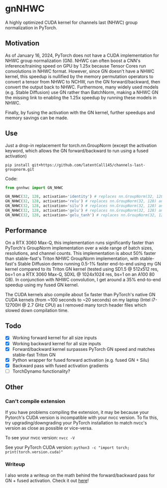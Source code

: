 # gnNHWC
A highly optimized CUDA kernel for channels last (NHWC) group normalization in PyTorch.

## Motivation
As of January 16, 2024, PyTorch does not have a CUDA implementation for NHWC group normalization (GN). NHWC can often boost a CNN's inference/training speed on GPU by 1.25x because Tensor Cores run convolutions in NHWC format. However, since GN doesn't have a NHWC kernel, this speedup is nullified by the memory permutation operators to convert a tensor from NHWC to NCHW, run the GN forward/backward, then convert the output back to NHWC. Furthermore, many widely used models (e.g. Stable Diffusion) use GN rather than BatchNorm, making a NHWC GN the missing link to enabling the 1.25x speedup by running these models in NHWC.

Finally, by fusing the activation with the GN kernel, further speedups and memory savings can be made.

## Use
Just a drop-in replacement for torch.nn.GroupNorm (except the activation keyword, which allows the GN forward/backward to run using a fused activation)

`pip install git+https://github.com/latentCall145/channels-last-groupnorm.git`

Code:
```python
from gnnhwc import GN_NHWC

GN_NHWC(32, 128, activation='identity') # replaces nn.GroupNorm(32, 128)
GN_NHWC(32, 128, activation='relu') # replaces nn.GroupNorm(32, 128) and nn.ReLU()
GN_NHWC(32, 128, activation='silu') # replaces nn.GroupNorm(32, 128) and nn.SiLU()
GN_NHWC(32, 128, activation='gelu') # replaces nn.GroupNorm(32, 128) and nn.GeLU()
GN_NHWC(32, 128, activation='gelu_tanh') # replaces nn.GroupNorm(32, 128) and nn.GeLU(approximate='tanh')
```

## Performance
On a RTX 3060 Max-Q, this implementation runs significantly faster than PyTorch's GroupNorm implementation over a wide range of batch sizes, resolutions, and channel counts. This implementation is about 50% faster than stable-fast's Triton NHWC GroupNorm implementation, with stable-fast's Stable Diffusion demo running 0.5-1% faster end-to-end using my GN kernel compared to its Triton GN kernel (tested using SD1.5 @ 512x512 res, bs=1 on a RTX 3060 Max-Q, SDXL @ 1024x1024 res, bs=1 on an A100 80 GB). In conjunction with NHWC convolution, I get around a 35% end-to-end speedup using my fused GN kernel.

The CUDA kernels also compile about 5x faster than PyTorch's native GN CUDA kernels (from ~100 seconds to ~20 seconds) on my laptop (Intel i7-12700H @ 2.7 GHz CPU) as I removed many torch header files which slowed down compilation time.

## Todo
- [x] Working forward kernel for all size inputs
- [x] Working backward kernel for all size inputs
- [x] Forward/backward kernel surpasses PyTorch GN speed and matches stable-fast Triton GN
- [X] Python wrapper for fused forward activation (e.g. fused GN + Silu)
- [x] Backward pass with fused activation gradients
- [ ] TorchDynamo functionality?

## Other
### Can't compile extension
If you have problems compiling the extension, it may be because your Pytorch's CUDA version is incompatible with your nvcc version. To fix this, try upgrading/downgrading your PyTorch installation to match nvcc's version as close as possible or vice-versa.

To see your nvcc version: `nvcc -V`

See your PyTorch CUDA version: `python3 -c "import torch; print(torch.version.cuda)"`

### Writeup
I also wrote a writeup on the math behind the forward/backward pass for GN + fused activation. Check it out [here](https://latentcall145.github.io/gn-chronicles)!
